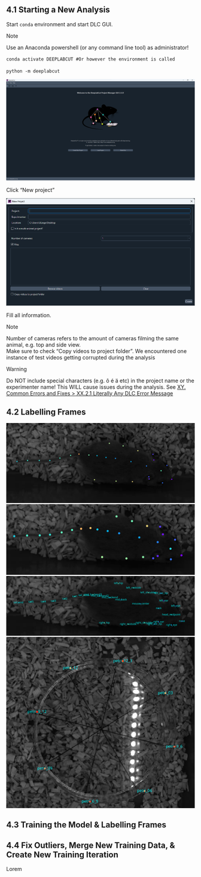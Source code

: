   
  
## 4.1 Starting a New Analysis  
Start `conda` environment and start DLC GUI.  
  
> [!note]  
> Use an Anaconda powershell (or any command line tool) as administrator!  
  
  
```shell  
conda activate DEEPLABCUT #Or however the environment is called  
  
python -m deeplabcut  
```  
  
![8cd17079132bdf21fe7c4021bb57dd3e6d494570653fdeb100f1aee1cceb5cbf.png](./assets/img/8/c/d/8cd17079132bdf21fe7c4021bb57dd3e6d494570653fdeb100f1aee1cceb5cbf.png)  
  
Click “New project”  
  
![0afb3202c57e0df871e68c51e777524b2cf4f2efb314a04b3724348f7d7edb9a.png](./assets/img/0/a/f/0afb3202c57e0df871e68c51e777524b2cf4f2efb314a04b3724348f7d7edb9a.png)  
  
Fill all information.  
  
> [!note]  
Number of cameras refers to the amount of cameras filming the same animal, e.g. top and side view.  
Make sure to check “Copy videos to project folder”. We encountered one instance of test videos getting corrupted during the analysis  
  
> [!warning]  
Do NOT include special characters (e.g. ô é ä etc) in the project name or the experimenter name! This WILL cause issues during the analysis. See [XY. Common Errors and Fixes > XX.2.1 Literally Any DLC Error Message](./XY.%20Common%20Errors%20and%20Fixes.md#XX.2.1%20Literally%20Any%20DLC%20Error%20Message)  
  
## 4.2 Labelling Frames  
![89c1a21159764671492c52622f3841ff67fb6d9b12abd35b51311205232bf6bc.png](./assets/img/8/9/c/89c1a21159764671492c52622f3841ff67fb6d9b12abd35b51311205232bf6bc.png)  
![b944c1950818b83a92633939af456977f22c07eb388c9bcd7922e60ab68decf1.png](./assets/img/b/9/4/b944c1950818b83a92633939af456977f22c07eb388c9bcd7922e60ab68decf1.png)  
![626b565d353959a469a1eee38023c598e86f5f7dc09b7aa1ea206d4e068edca6.png](./assets/img/6/2/6/626b565d353959a469a1eee38023c598e86f5f7dc09b7aa1ea206d4e068edca6.png)  
![24ad70cc3a88f27b2abfbe357b8a584c8c8e50f641e5d927c16ae69f4241c342.png](./assets/img/2/4/a/24ad70cc3a88f27b2abfbe357b8a584c8c8e50f641e5d927c16ae69f4241c342.png)  
  
## 4.3 Training the Model & Labelling Frames  
  
## 4.4 Fix Outliers, Merge New Training Data, & Create New Training Iteration  
  
Lorem  

